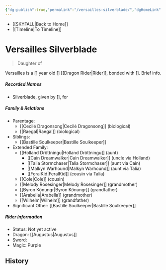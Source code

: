 ```yaml
---
{"dg-publish":true,"permalink":"/versailles-silverblade/","dgHomeLink":false,"dgPassFrontmatter":false}
---
```


- [[SKYFALL|Back to Home]]
- [[Timeline|To Timeline]]

# Versailles Silverblade
>Daughter of

Versailles is a [] year old [] [[Dragon Rider|Rider]], bonded with []. Brief info.

##### Recorded Names
- Silverblade, given by [], for 

##### Family & Relations
- Parentage: 
	- [[Cecilé Dragonsong|Cecilé Dragonsong]] (biological)
	- [[Raegal|Raegal]] (biological)
- Siblings: 
	- [[Bastille Soulkeeper|Bastille Soulkeeper]]
- Extended Family: 
	- [[Holland Dröttningu|Holland Dröttningu]] (aunt)
		- [[Cain Dreamwalker|Cain Dreamwalker]] (uncle via Holland)
		- [[Talia Stormchaser|Talia Stormchaser]] (aunt via Cain)
		- [[Malkyn Warhound|Malkyn Warhound]] (aunt via Talia)
		- [[FeralKid|FeralKid]] (cousin via Talia)
	- [[Cole|Cole]] (cousin)
	- [[Melody Rosesinger|Melody Rosesinger]] (grandmother)
	- [[Byron Könungr|Byron Könungr]] (grandfather)
	- [[Arabella|Arabella]] (grandmother)
	- [[Wilhelm|Wilhelm]] (grandfather)
- Significant Other: [[Bastille Soulkeeper|Bastille Soulkeeper]] 

##### Rider Information
- Status: Not yet active 
- Dragon: [[Augustus|Augustus]]
- Sword:
- Magic: Purple 

## History 
